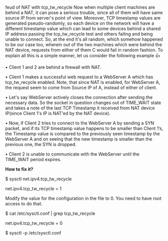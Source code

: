 feud of NAT with tcp_tw_recycle
Now when multiple client machines are behind a NAT, it can pose a serious trouble, since all of them will have same source IP from server's point of view.
Moreover, TCP timestamp values are generated pseudo-randomly, so each device on the network will have a different timestamp value which can lead to some devices behind a shared IP address passing the tcp_tw_recycle test and others failing and being unable to connect. So, at the end it's all random, which somehow happened to be our case too, wherein out of the two machines which were behind the NAT device, requests from either of them C would fail in random fashion. To explain all this is a simple manner, let us consider the following example :+1: 

•	Client 1 and 2 are behind a firewall with NAT.

•	Client 1 makes a successful web request to a WebServer A which has tcp_tw_recycle enabled. Note, that since NAT is enabled, for WebServer A, the request seem to come from Source IP of A, instead of either of client.

•	Let's say WebServer actively closes the connection after sending the necessary data. So the socket in question changes out of TIME_WAIT state and takes a note of the last TCP Timestamp it received from NAT device IP(since Client 1's IP is NAT'ed by the NAT device).

•	Now, if Client 2 tries to connect to the WebServer A by sending a SYN packet, and if its TCP timestamp value happens to be smaller than Client 1’s, the Timestamp value is compared to the previously seen timestamp by the WebServer A and on seeing that the new timestamp is smaller than the previous one, the SYN is dropped.

•	Client 2 is unable to communicate with the WebServer until the TIME_WAIT period expires.

**How to fix it?**

$ sysctl net.ipv4.tcp_tw_recycle

net.ipv4.tcp_tw_recycle = 1  

Modify the value for the configuration in the file to 0. You need to have root access to do that.

$ cat /etc/sysctl.conf | grep tcp_tw_recycle

net.ipv4.tcp_tw_recycle = 0

$ sysctl -p /etc/sysctl.conf



